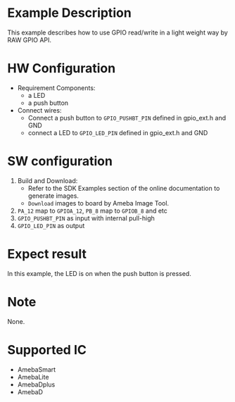 # Example Description

This example describes how to use GPIO read/write in a light weight way by RAW GPIO API.

# HW Configuration

- Requirement Components:
  - a LED
  - a push button
- Connect wires:
  - Connect a push button to `GPIO_PUSHBT_PIN` defined in gpio_ext.h and GND
  - connect a LED to `GPIO_LED_PIN` defined in gpio_ext.h and GND

# SW configuration

1. Build and Download:
   * Refer to the SDK Examples section of the online documentation to generate images.
   * `Download` images to board by Ameba Image Tool. 
2. `PA_12` map to `GPIOA_12`, `PB_8`  map to `GPIOB_8` and etc
3. `GPIO_PUSHBT_PIN` as input with internal pull-high
4. `GPIO_LED_PIN` as output

# Expect result

In this example, the LED is on when the push button is pressed.

# Note

None.

# Supported IC

- AmebaSmart
- AmebaLite
- AmebaDplus
- AmebaD

